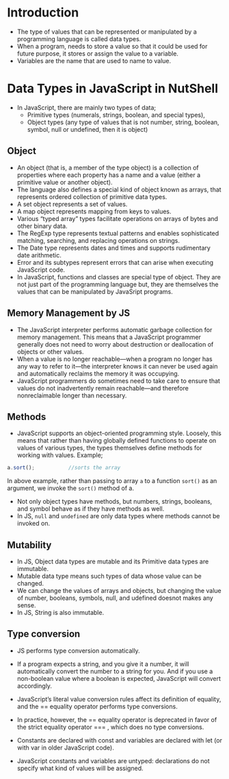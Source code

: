 # Introduction
- The type of values that can be represented or manipulated by a programming language is called data types.
- When a program, needs to store a value so that it could be used for future purpose, it stores or assign the value to a variable.
- Variables are the name that are used to name to value.

# Data Types in JavaScript in NutShell
- In JavaScript, there are mainly two types of data;
    - Primitive types (numerals, strings, boolean, and special types),
    - Object types (any type of values that is not number, string, boolean, symbol, null or undefined, then it is object)

## Object
- An object (that is, a member of the type object) is a collection of properties where each property has a name and a value (either a primitive value or another object).
- The language also defines a special kind of object known as arrays, that represents ordered collection of primitive data types.
- A set object represents a set of values.
- A map object represents mapping from keys to values.
- Various “typed array” types facilitate operations on arrays of bytes and other binary data.
- The RegExp type represents textual patterns and enables sophisticated matching, searching, and replacing operations on strings.
- The Date type represents dates and times and supports rudimentary date arithmetic. 
- Error and its subtypes represent errors that can arise when executing JavaScript code.
- In JavaScript, functions and classes are special type of object. They are not just part of the programming language but, they are themselves the values that can be manipulated by JavaSript programs.

## Memory Management by JS
- The JavaScript interpreter performs automatic garbage collection for memory management. This means that a JavaScript programmer generally does not need to worry about destruction or deallocation of objects or other values. 
- When a value is no longer reachable—when a program no longer has any way to refer to it—the interpreter knows it can never be used again and automatically reclaims the memory it was occupying. 
- JavaScript programmers do sometimes need to take care to ensure that values do not inadvertently remain reachable—and therefore nonreclaimable longer than necessary.

## Methods
- JavaScript supports an object-oriented programming style. Loosely, this means that rather than having globally defined functions to operate on values of various types, the types themselves define methods for working with values. Example;
````javascript
a.sort();           //sorts the array
````
In above example, rather than passing to array `a` to a function `sort()` as an argument, we invoke the `sort()` method of a.

- Not only object types have methods, but numbers, strings, booleans, and symbol behave as if they have methods as well.
- In JS, `null` and `undefined` are only data types where methods cannot be invoked on.

## Mutability
- In JS, Object data types are mutable and its Primitive data types are immutable.
- Mutable data type means such types of data whose value can be changed. 
- We can change the values of arrays and objects, but changing the value of number, booleans, symbols, null, and udefined doesnot makes any sense.
- In JS, String is also immutable.

## Type conversion
- JS performs type conversion automatically. 
- If a program expects a string, and you give it a number, it will automatically convert the number to a string for you. And if you use a non-boolean value where a boolean is expected, JavaScript will convert accordingly. 
- JavaScript’s literal value conversion rules affect its definition of equality, and the == equality operator performs type conversions.
- In practice, however, the == equality operator is deprecated in favor of the strict equality operator === , which does no type conversions.


- Constants are declared with const and variables are declared with let (or with var in older JavaScript code).
- JavaScript constants and variables are untyped: declarations do not specify what kind of values will be assigned.
